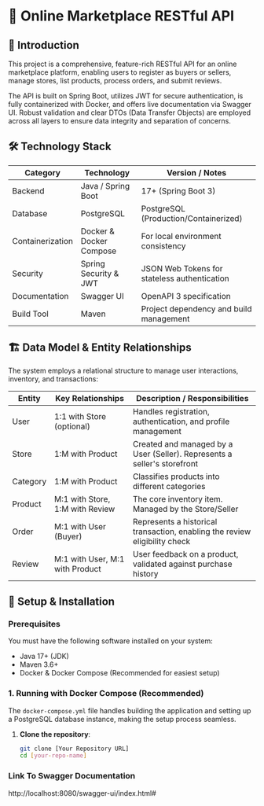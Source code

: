 # 🚀 Online Marketplace RESTful API
## 📝 Introduction

This project is a comprehensive, feature-rich RESTful API for an online marketplace platform, enabling users to register as buyers or sellers, manage stores, list products, process orders, and submit reviews.

The API is built on Spring Boot, utilizes JWT for secure authentication, is fully containerized with Docker, and offers live documentation via Swagger UI. Robust validation and clear DTOs (Data Transfer Objects) are employed across all layers to ensure data integrity and separation of concerns.

## 🛠️ Technology Stack

| Category | Technology | Version / Notes |
|----------|------------|-----------------|
| Backend | Java / Spring Boot | 17+ (Spring Boot 3) |
| Database | PostgreSQL  | PostgreSQL (Production/Containerized)|
| Containerization | Docker & Docker Compose | For local environment consistency |
| Security | Spring Security & JWT | JSON Web Tokens for stateless authentication |
| Documentation | Swagger UI | OpenAPI 3 specification |
| Build Tool | Maven | Project dependency and build management |

## 🏗️ Data Model & Entity Relationships

The system employs a relational structure to manage user interactions, inventory, and transactions:

| Entity | Key Relationships | Description / Responsibilities |
|--------|-------------------|-------------------------------|
| User | 1:1 with Store (optional) | Handles registration, authentication, and profile management |
| Store | 1:M with Product | Created and managed by a User (Seller). Represents a seller's storefront |
| Category | 1:M with Product | Classifies products into different categories |
| Product | M:1 with Store, 1:M with Review | The core inventory item. Managed by the Store/Seller |
| Order | M:1 with User (Buyer) | Represents a historical transaction, enabling the review eligibility check |
| Review | M:1 with User, M:1 with Product | User feedback on a product, validated against purchase history |

## 🚀 Setup & Installation

### Prerequisites

You must have the following software installed on your system:

- Java 17+ (JDK)
- Maven 3.6+
- Docker & Docker Compose (Recommended for easiest setup)

### 1. Running with Docker Compose (Recommended)

The `docker-compose.yml` file handles building the application and setting up a PostgreSQL database instance, making the setup process seamless.

1. **Clone the repository**:
   ```bash
   git clone [Your Repository URL]
   cd [your-repo-name]

### Link To Swagger Documentation
http://localhost:8080/swagger-ui/index.html#
